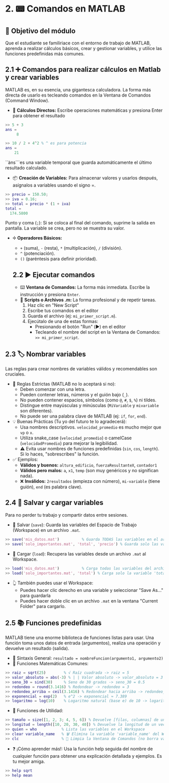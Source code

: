 # 2. 📟 Comandos en MATLAB

## 🎯 Objetivo del módulo
Que el estudiante se familiriace con el entorno de trabajo de MATLAB, aprenda a realizar cálculos básicos, crear y gestionar variables, y utilice las funciones predefinidas más comunes.

## 2.1 ➕ Comandos para realizar cálculos en Matlab y crear variables
MATLAB es, en su esencia, una gigantesca calculadora. La forma más directa de usarlo es tecleando comandos en la Ventana de Comandos (Command Window).

* 🧮 **Cálculos Directos:** Escribe operaciones matemáticas y presiona Enter para obtener el resultado
```matlab
>> 5 + 3
ans =
     8

>> 10 / 2 + 4^2 % ^ es para potencia
ans =
    21
```

``àns```es una variable temporal que guarda automáticamente el último resultado calculado.

* 📦 **Creación de Variables:** Para almacenar valores y usarlos después, asígnalos a variables usando el signo =.
```matlab
>> precio = 150.50;
>> iva = 0.16;
>> total = precio * (1 + iva)
total =
  174.5800
```

Punto y coma (```;```): Si se coloca al final del comando, suprime la salida en pantalla. La variable se crea, pero no se muestra su valor.
* ➗ **Operadores Básicos:**
  - ```+``` (suma), ```-``` (resta), ```*``` (multiplicación), ```/``` (división).
  - ```^``` (potenciación).
  - ```()``` (paréntesis para definir prioridad).
 
  ## 2.2 ▶️ Ejecutar comandos
  * ⌨️ **Ventana de Comandos:** La forma más inmediata. Escribe la instrucción y presiona ```Enter```.
  * 📜 **Scripts o Archivos .m:** La forma profesional y de repetir tareas.
    1. Haz clic en "New Script"
    2. Escribe tus comandos en el editor
    3. Guarda el archivo (ej: ```mi_primer_script.m```).
    4. Ejecútalo de una de estas formas:
       + Presionando el botón "Run" (▶️) en el editor
       + Tecleando el nombre del script en la Ventana de Comandos: ```>> mi_primer_script```.

## 2.3 🏷️ Nombrar variables
Las reglas para crear nombres de variables válidos y recomendables son cruciales.
* 📏 Reglas Estrictas (MATLAB no lo aceptará si no):
  + Deben comenzar con una letra.
  + Pueden contener letras, números y el guión bajo (```_```).
  + No pueden contener espacios, símbolos (como ```@```, ```#```, ```$```, ```%```) ni tildes.
  + Distingue entre mayúsculas y minúsculas (```MiVariable``` y ```mivariable``` son diferentes).
  + No puede ser una palabra clave de MATLAB (ej: ```if```, ```for```, ```end```).
* 💡 Buenas Prácticas (Tu yo del futuro te lo agradecerá):
  + Usa nombres descriptivos. ```velocidad_promedio``` es mucho mejor que ```vp``` o ```x```.
  + Utiliza snake_case (```velocidad_promedio```) o camelCase (```velocidadPromedio```) para mejorar la legibilidad.
  + ⚠️ Evita usar nombres de funciones predefinidas (```sin```, ```cos```, ```length```). Si lo haces, "sobrescribes" la función.
* ✅ Ejemplos:
  + **Válidos y buenos:** ```altura_edificio```, ```fuerzaResultanteX```, ```contador1```
  + **Válidos pero malos:** ```a```, ```x1```, ```temp``` (son muy genéricos y no significan nada).
  + ❌ **Inválidos:** ```2resultados``` (empieza con número), ```mi-variable``` (tiene guión), ```end``` (es palabra clave).


## 2.4 💾 Salvar y cargar variables
 Para no perder tu trabajo y compartir datos entre sesiones.

* 💾 Salvar (```save```): Guarda las variables del Espacio de Trabajo (Workspace) en un archivo ```.mat```.
```matlab
>> save('mis_datos.mat')          % Guarda TODAS las variables en el archivo
>> save('solo_importantes.mat', 'total', 'precio') % Guarda solo las variables 'total' y 'precio'
```
* 📂 Cargar (```load```): Recupera las variables desde un archivo ```.mat``` al Workspace.

```matlab
>> load('mis_datos.mat')          % Carga todas las variables del archivo
>> load('solo_importantes.mat', 'total') % Carga solo la variable 'total' del archivo
```

* 👆 También puedes usar el Workspace:
  + Puedes hacer clic derecho en una variable y seleccionar "Save As..." para guardarla
  + Puedes hacer doble clic en un archivo ```.mat``` en la ventana "Current Folder" para cargarlo.
 
## 2.5 📚 Funciones predefinidas
MATLAB tiene una enorme biblioteca de funciones listas para usar. Una función toma unos datos de entrada (argumentos), realiza una operación y devuelve un resultado (salida).

* 📖 Sintaxis General: ```resultado = nombreFuncion(argumento1, argumento2)```
* 🧮 Funciones Matemáticas Comunes:
```matlab
>> raiz = sqrt(25)        % √ Raíz cuadrada -> raiz = 5
>> valor_absoluto = abs(-3) % | | Valor absoluto -> valor_absoluto = 3
>> seno_30 = sind(30)     % Seno de 30 grados -> seno_30 = 0.5
>> redondeo = round(3.1416) % Redondear -> redondeo = 3
>> redondeo_arriba = ceil(3.1416) % Redondear hacia arriba -> redondeo_arriba = 4
>> exponencial = exp(2)   % e^2 -> exponencial ≈ 7.389
>> logaritmo = log(10)    % Logaritmo natural (base e) de 10 -> logaritmo ≈ 2.302
```

* 🔧 Funciones de Utilidad:
```matlab
>> tamaño = size([1, 2, 3; 4, 5, 6]) % Devuelve [filas, columnas] de una matriz
>> longitud = length([10, 20, 30, 40]) % Devuelve la longitud de un vector -> 4
>> quien = who           % Lista las variables en el Workspace
>> clear variable_name   % 🗑️ Elimina la variable 'variable_name' del Workspace
>> clc                   % 🧹 Limpia la Ventana de Comandos (no borra variables)
```

* ❓ ¡Cómo aprender más!: Usa la función help seguida del nombre de cualquier función para obtener una explicación detallada y ejemplos. Es tu mejor amiga.
```matlab
>> help sqrt
>> help mean
```













